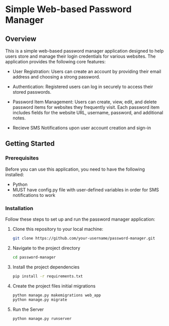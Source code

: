 # Simple Web-based Password Manager

## Overview

This is a simple web-based password manager application designed to help users store and manage their login credentials for various websites. The application provides the following core features:

- User Registration: Users can create an account by providing their email address and choosing a strong password.

- Authentication: Registered users can log in securely to access their stored passwords.

- Password Item Management: Users can create, view, edit, and delete password items for websites they frequently visit. Each password item includes fields for the website URL, username, password, and additional notes.

- Recieve SMS Notifications upon user account creation and sign-in

## Getting Started

### Prerequisites

Before you can use this application, you need to have the following installed:

- Python
- MUST have config.py file with user-defined variables in order for SMS notifications to work
### Installation

Follow these steps to set up and run the password manager application:

1. Clone this repository to your local machine:

   ```bash
   git clone https://github.com/your-username/password-manager.git


2. Navigate to the project directory 

    ```bash
    cd password-manager

3. Install the project dependencies

    ```bash
    pip install -r requirements.txt

4. Create the project files initial migrations
    ```bash
    python manage.py makemigrations web_app
    python manage.py migrate 

5. Run the Server
    ```bash
    python manage.py runserver
